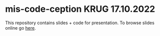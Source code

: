 # mis-code-ception KRUG 17.10.2022

This repository contains slides + code for presentation.
To browse slides online go [here](https://radarek.github.io/mis-code-ception-KRUG-2022/slides/).
